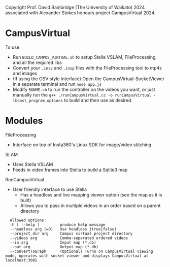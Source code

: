Copyright Prof. David Bainbridge (The University of Waikato) 2024 associated with Alexander Stokes honours project CampusVirtual 2024.

# CampusVirtual

To use

- Run `BUILD_CAMPUS_VIRTUAL.sh` to setup Stella VSLAM, FileProcessing, and all the required libs
- Convert your `.insv` and `.insp` files with the FileProcessing tool to mp4s and images
- (If using the GSV style interface) Open the CampusVirtual-SocketViewer in a separate terminal and run `node app.js`
- Modify `RUNME.sh` to run the controller on the videos you want, or just manually run the `g++ ./runCampusVirtual.cc -o runCampusVirtual -lboost_program_options` to build and then use as desired.

# Modules

FileProcessing

- Interface on top of Insta360's Linux SDK for image/video stitching

SLAM

- Uses Stella VSLAM
- Feeds in video frames into Stella to build a Sqlite3 map

RunCampusVirtual

- User friendly interface to use Stella
  - Has a headless and live mapping viewer option (see the map as it is built)
  - Allows you to pass in multiple videos in an order based on a parent directory

```
  Allowed options:
  -h [ --help ]         produce help message
  --headless arg (=0)   Use headless (true|false)
  --project_dir arg     Campus virtual project directory
  --videos arg          Comma-separated ordered videos
  --in arg              Input map (*.db)
  --out arg             Output map (*.db)
  --convertToGraph      (Optional) Turns on CampusVirtual viewing mode, operates with socket viewer and displays CampusVirtual at localhost:3001
```
